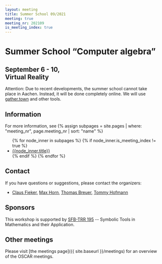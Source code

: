 ```yaml
---
layout: meeting
title: Summer School 09/2021
meeting: true
meeting_nr: 202109
is_meeting_index: true
---
```


# Summer School “Computer algebra”

## September 6 - 10,<br> Virtual Reality

<p class="message">
Attention: Due to recent developments, the summer school cannot take place in Aachen.
Instead, it will be done completely online. We will use
<a href="https://www.gather.town">gather.town</a> and other tools.
</p>

## Information

For more information, see
{% assign subpages = site.pages | where: "meeting_nr", page.meeting_nr | sort: "name" %}
<ul>
{% for node_inner in subpages %}
    {% if node_inner.is_meeting_index != true %}
        <li>
            <a href="{{ node_inner.url | relative_url }}">{{node_inner.title}}</a>
        </li>
    {% endif %}
{% endfor %}
</ul>

## Contact

If you have questions or suggestions, please contact the organizers:

* [Claus Fieker](mailto:fieker@mathematik.uni-kl.de),
  [Max Horn](mailto:horn@mathematik.uni-kl.de),
  [Thomas Breuer](mailto:sam@math.rwth-aachen.de),
  [Tommy Hofmann](mailto:thofmann@mathematik.uni-kl.de)

## Sponsors

This workshop is supported by [SFB-TRR 195](https://www.computeralgebra.de/sfb/) -- Symbolic Tools in Mathematics and their Application.

## Other meetings

Please visit [the meetings page]({{ site.baseurl }}/meetings) for an overview of the OSCAR meetings.

